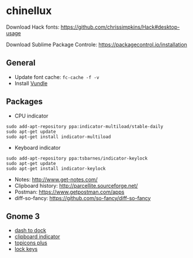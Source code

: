 # chinellux

Download Hack fonts: https://github.com/chrissimpkins/Hack#desktop-usage

Download Sublime Package  Controle: https://packagecontrol.io/installation

## General

- Update font cache: `fc-cache -f -v`
- Install [Vundle](https://github.com/VundleVim/Vundle.vim#quick-start)

## Packages

- CPU indicator
```
sudo add-apt-repository ppa:indicator-multiload/stable-daily
sudo apt-get update
sudo apt-get install indicator-multiload
```

- Keyboard indicator
```
sudo add-apt-repository ppa:tsbarnes/indicator-keylock
sudo apt-get update
sudo apt-get install indicator-keylock
```

- Notes: http://www.get-notes.com/
- Clipboard history: http://parcellite.sourceforge.net/
- Postman: https://www.getpostman.com/apps
- diff-so-fancy: https://github.com/so-fancy/diff-so-fancy

## Gnome 3

- [dash to dock](https://extensions.gnome.org/extension/307/dash-to-dock/)
- [clipboard indicator](https://extensions.gnome.org/extension/779/clipboard-indicator/)
- [topicons plus](https://extensions.gnome.org/extension/1031/topicons/)
- [lock keys](https://extensions.gnome.org/extension/36/lock-keys/)
